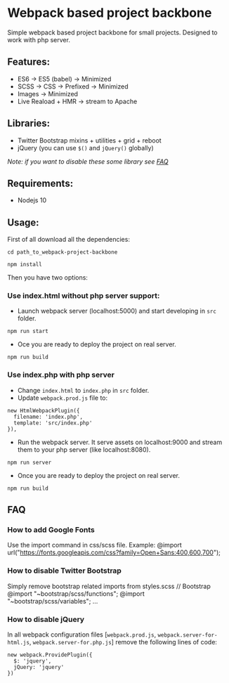 # Webpack based project backbone
Simple webpack based project backbone for small projects.
Designed to work with php server.

## Features:
* ES6 -> ES5 (babel) -> Minimized
* SCSS -> CSS -> Prefixed -> Minimized
* Images -> Minimized
* Live Reaload + HMR -> stream to Apache

## Libraries:
* Twitter Bootstrap mixins + utilities + grid + reboot
* jQuery (you can use ```$()``` and ```jQuery()``` globally)

*Note: if you want to disable these some library see [FAQ](/faq)*

## Requirements:
* Nodejs 10

## Usage:
First of all download all the dependencies:
```
cd path_to_webpack-project-backbone
```
```
npm install
```
Then you have two options:
### Use index.html without php server support:
* Launch webpack server (localhost:5000) and start developing in ```src``` folder.
```
npm run start
```
* Oce you are ready to deploy the project on real server.
```
npm run build
```

### Use index.php with php server
* Change ```index.html``` to ```index.php``` in ```src``` folder.
* Update ```webpack.prod.js``` file to:
```
new HtmlWebpackPlugin({
  filename: 'index.php',
  template: 'src/index.php'
}),
```
* Run the webpack server. It serve assets on localhost:9000 and stream them to your php server (like localhost:8080).
```
npm run server
```
* Once you are ready to deploy the project on real server.
 ```
 npm run build
 ```

## FAQ
### How to add Google Fonts
Use the import command in css/scss file.
Example: @import url("https://fonts.googleapis.com/css?family=Open+Sans:400,600,700");

### How to disable Twitter Bootstrap
Simply remove bootstrap related imports from styles.scss
// Bootstrap
@import "~bootstrap/scss/functions";
@import "~bootstrap/scss/variables";
...

### How to disable jQuery
In all webpack configuration files [```webpack.prod.js```, ```webpack.server-for-html.js```, ```webpack.server-for.php.js```] remove the following lines of code:
```
new webpack.ProvidePlugin({
  $: 'jquery',
  jQuery: 'jquery'
})
```
